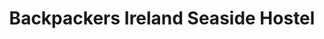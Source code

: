 ---
title: "Backpackers Ireland Seaside Hostel"
address: "Magheragallon Derrybeg Co. Donegal"
tel: "(074)9532244"
county: "Derry"
category: "Hostels"
type: "Content"
lat: "55.05775298"
lng: "-8.311023222"
---